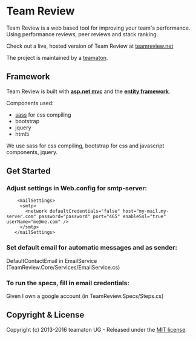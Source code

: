 # Team Review

Team Review is a web based tool for improving your team's performance. Using performance reviews, peer reviews and stack ranking.

Check out a live, hosted version of Team Review at <a href="http://teamreview.net">teamreview.net</a>

The project is maintained by a <a href="http://teamaton.com">teamaton</a>.

## Framework 

Team Review is built with **<a href="http://www.asp.net/mvc">asp.net mvc</a>** and the **<a href="https://msdn.microsoft.com/en-us/data/ef.aspx">entity framework</a>**.

Components used:

- <a href="http://sass-lang.com/">sass</a> for css compiling
- bootstrap
- jquery
- html5

We use sass for css compiling, bootstrap for css and javascript components, jquery.

## Get Started

### Adjust settings in Web.config for smtp-server:
```
    <mailSettings>
     <smtp>
       <network defaultCredentials="false" host="my-mail.my-server.com" password="password" port="465" enableSsl="true" userName="me@me.com" />
     </smtp>
   </mailSettings>
```
### Set default email for automatic messages and as sender:

DefaultContactEmail in EmailService (TeamReview.Core/Services/EmailService.cs)

### To run the specs, fill in email credentials:

Given I own a google account (in TeamReview.Specs/Steps.cs)

## Copyright & License

Copyright (c) 2013-2016 teamaton UG - Released under the [MIT license](LICENSE).

